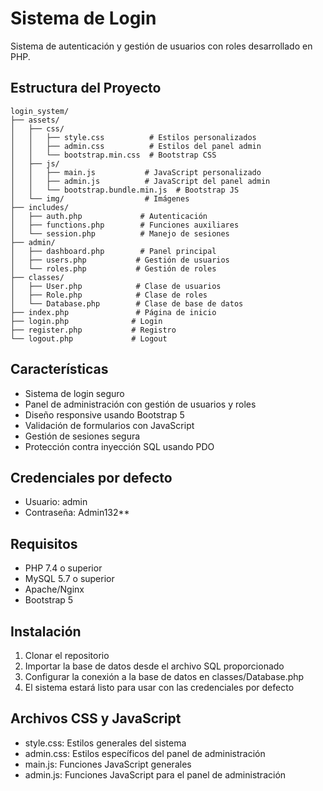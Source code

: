 # Sistema de Login

Sistema de autenticación y gestión de usuarios con roles desarrollado en PHP.

## Estructura del Proyecto

```
login_system/
├── assets/
│   ├── css/
│   │   ├── style.css          # Estilos personalizados
│   │   ├── admin.css          # Estilos del panel admin
│   │   └── bootstrap.min.css  # Bootstrap CSS
│   ├── js/
│   │   ├── main.js           # JavaScript personalizado
│   │   ├── admin.js          # JavaScript del panel admin
│   │   └── bootstrap.bundle.min.js  # Bootstrap JS
│   └── img/                  # Imágenes
├── includes/
│   ├── auth.php             # Autenticación
│   ├── functions.php        # Funciones auxiliares
│   └── session.php          # Manejo de sesiones
├── admin/
│   ├── dashboard.php        # Panel principal
│   ├── users.php           # Gestión de usuarios
│   └── roles.php           # Gestión de roles
├── classes/
│   ├── User.php            # Clase de usuarios
│   ├── Role.php            # Clase de roles
│   └── Database.php        # Clase de base de datos
├── index.php               # Página de inicio
├── login.php              # Login
├── register.php           # Registro
└── logout.php             # Logout
```

## Características

- Sistema de login seguro
- Panel de administración con gestión de usuarios y roles
- Diseño responsive usando Bootstrap 5
- Validación de formularios con JavaScript
- Gestión de sesiones segura
- Protección contra inyección SQL usando PDO

## Credenciales por defecto

- Usuario: admin
- Contraseña: Admin132**

## Requisitos

- PHP 7.4 o superior
- MySQL 5.7 o superior
- Apache/Nginx
- Bootstrap 5

## Instalación

1. Clonar el repositorio
2. Importar la base de datos desde el archivo SQL proporcionado
3. Configurar la conexión a la base de datos en classes/Database.php
4. El sistema estará listo para usar con las credenciales por defecto

## Archivos CSS y JavaScript

- style.css: Estilos generales del sistema
- admin.css: Estilos específicos del panel de administración
- main.js: Funciones JavaScript generales
- admin.js: Funciones JavaScript para el panel de administración